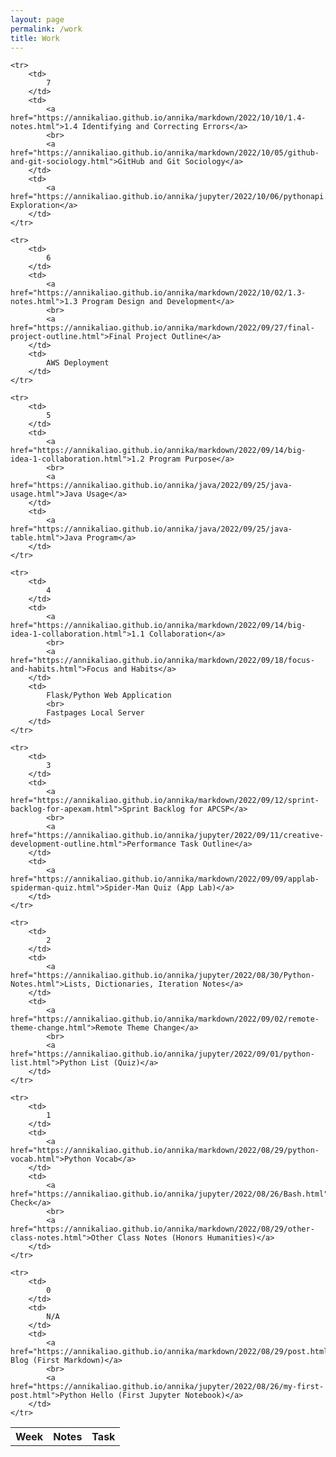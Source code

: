 ```yaml
---
layout: page
permalink: /work
title: Work
---
```


<table>
    <tr>
     <th>Week</th>
     <th>Notes</th>
     <th>Task</th>
    </tr>

    <tr>
        <td>
            7
        </td>
        <td> 
            <a href="https://annikaliao.github.io/annika/markdown/2022/10/10/1.4-notes.html">1.4 Identifying and Correcting Errors</a>
            <br>
            <a href="https://annikaliao.github.io/annika/markdown/2022/10/05/github-and-git-sociology.html">GitHub and Git Sociology</a>
        </td>
        <td>
            <a href="https://annikaliao.github.io/annika/jupyter/2022/10/06/pythonapi.html">API Exploration</a>
        </td>
    </tr>
    
    <tr>
        <td>
            6
        </td>
        <td> 
            <a href="https://annikaliao.github.io/annika/markdown/2022/10/02/1.3-notes.html">1.3 Program Design and Development</a>
            <br>
            <a href="https://annikaliao.github.io/annika/markdown/2022/09/27/final-project-outline.html">Final Project Outline</a>
        </td>
        <td>
            AWS Deployment
        </td>
    </tr>

    <tr>
        <td>
            5
        </td>
        <td> 
            <a href="https://annikaliao.github.io/annika/markdown/2022/09/14/big-idea-1-collaboration.html">1.2 Program Purpose</a>
            <br>
            <a href="https://annikaliao.github.io/annika/java/2022/09/25/java-usage.html">Java Usage</a>
        </td>
        <td>
            <a href="https://annikaliao.github.io/annika/java/2022/09/25/java-table.html">Java Program</a>
        </td>
    </tr>

    <tr>
        <td>
            4
        </td>
        <td> 
            <a href="https://annikaliao.github.io/annika/markdown/2022/09/14/big-idea-1-collaboration.html">1.1 Collaboration</a>
            <br>
            <a href="https://annikaliao.github.io/annika/markdown/2022/09/18/focus-and-habits.html">Focus and Habits</a>
        </td>
        <td>
            Flask/Python Web Application
            <br>
            Fastpages Local Server
        </td>
    </tr>
   
    <tr>
        <td>
            3
        </td>
        <td> 
            <a href="https://annikaliao.github.io/annika/markdown/2022/09/12/sprint-backlog-for-apexam.html">Sprint Backlog for APCSP</a>
            <br>
            <a href="https://annikaliao.github.io/annika/jupyter/2022/09/11/creative-development-outline.html">Performance Task Outline</a>
        </td>
        <td>
            <a href="https://annikaliao.github.io/annika/markdown/2022/09/09/applab-spiderman-quiz.html">Spider-Man Quiz (App Lab)</a>
        </td>
    </tr>

    <tr>
        <td>
            2
        </td>
        <td>
            <a href="https://annikaliao.github.io/annika/jupyter/2022/08/30/Python-Notes.html">Lists, Dictionaries, Iteration Notes</a>
        </td>
        <td>
            <a href="https://annikaliao.github.io/annika/markdown/2022/09/02/remote-theme-change.html">Remote Theme Change</a>
            <br>
            <a href="https://annikaliao.github.io/annika/jupyter/2022/09/01/python-list.html">Python List (Quiz)</a>
        </td>
    </tr>

    <tr>
        <td>
            1
        </td>
        <td>
            <a href="https://annikaliao.github.io/annika/markdown/2022/08/29/python-vocab.html">Python Vocab</a>
        </td>
        <td>
            <a href="https://annikaliao.github.io/annika/jupyter/2022/08/26/Bash.html">Bash Check</a>
            <br>
            <a href="https://annikaliao.github.io/annika/markdown/2022/08/29/other-class-notes.html">Other Class Notes (Honors Humanities)</a>
        </td>
    </tr>
    
    <tr>
        <td>
            0
        </td>
        <td>
            N/A
        </td>
        <td>
            <a href="https://annikaliao.github.io/annika/markdown/2022/08/29/post.html">Musix Blog (First Markdown)</a>
            <br>
            <a href="https://annikaliao.github.io/annika/jupyter/2022/08/26/my-first-post.html">Python Hello (First Jupyter Notebook)</a>
        </td>
    </tr>